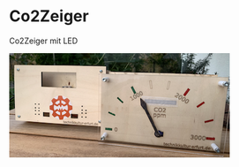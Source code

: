 # Co2Zeiger
Co2Zeiger mit LED 

![Die Anzeige](https://github.com/fpf2000/Co2Zeiger/blob/main/bilder/Co2AnzeigeFront_Back%20K.png)

